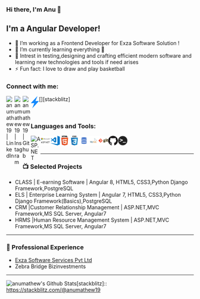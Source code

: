 ### Hi there, I'm Anu  👋

## I'm a Angular Developer!
- 🔭  I’m working as a Frontend Developer for Exza Software Solution !
- 🌱  I’m currently learning everything 🤣
- 👯  Intrest in testing,designing and crafting efficient modern software and learning new technologies and tools if need arises 
- ⚡   Fun fact: I love to draw and play basketball

### Connect with me:
[<img align="left" alt="anumathew19 | LinkedIn" width="22px" src="https://cdn.jsdelivr.net/npm/simple-icons@v3/icons/linkedin.svg" />][linkedin]
[<img align="left" alt="anumathew19 | Instagram" width="22px" src="https://cdn.jsdelivr.net/npm/simple-icons@v3/icons/instagram.svg" />][instagram]
[<img align="left" alt="anumathew19 | Github" width="22px" src="https://cdn.jsdelivr.net/npm/simple-icons@v3/icons/github.svg" />][github]
[<img align="left" alt="anumathew19 | Github" width="22px" src="data:image/svg+xml,%3C?xml version='1.0' encoding='UTF-8'?%3E %3Csvg width='23px' height='34px' viewBox='0 0 23 34' version='1.1' xmlns='http://www.w3.org/2000/svg' xmlns:xlink='http://www.w3.org/1999/xlink'%3E %3Ctitle%3EPath%3C/title%3E %3Cdesc%3ECreated with Sketch.%3C/desc%3E %3Cg id='Symbols' stroke='none' stroke-width='1' fill='none' fill-rule='evenodd'%3E %3Cg class='icon' fill='%231389FD' fill-rule='nonzero'%3E %3Cpolygon id='Path' points='0 19.9187087 9.87007874 19.9187087 4.12007874 34 23 13.9612393 13.0846457 13.9612393 18.7893701 0'%3E%3C/polygon%3E %3C/g%3E %3C/g%3E %3C/svg%3E" />][stackblitz]

<br /> 

### Languages and Tools:
<img align="left" alt="ASP.NET" width="26px" src="https://avatars0.githubusercontent.com/u/139426?s=200&v=4" />
<img align="left" alt="Angular" width="26px" src="https://raw.githubusercontent.com/github/explore/80688e429a7d4ef2fca1e82350fe8e3517d3494d/topics/aspnet/aspnet.png" />

<img align="left" alt="Visual Studio Code" width="26px" src="https://raw.githubusercontent.com/github/explore/80688e429a7d4ef2fca1e82350fe8e3517d3494d/topics/visual-studio-code/visual-studio-code.png" />
<img align="left" alt="HTML5" width="26px" src="https://raw.githubusercontent.com/github/explore/80688e429a7d4ef2fca1e82350fe8e3517d3494d/topics/html/html.png" />
<img align="left" alt="CSS3" width="26px" src="https://raw.githubusercontent.com/github/explore/80688e429a7d4ef2fca1e82350fe8e3517d3494d/topics/css/css.png" />
<img align="left" alt="SQL" width="26px" src="https://raw.githubusercontent.com/github/explore/80688e429a7d4ef2fca1e82350fe8e3517d3494d/topics/sql/sql.png" />
<img align="left" alt="MySQL" width="26px" src="https://raw.githubusercontent.com/github/explore/80688e429a7d4ef2fca1e82350fe8e3517d3494d/topics/mysql/mysql.png" />
<img align="left" alt="Git" width="26px" src="https://raw.githubusercontent.com/github/explore/80688e429a7d4ef2fca1e82350fe8e3517d3494d/topics/git/git.png" />
<img align="left" alt="GitHub" width="26px" src="https://raw.githubusercontent.com/github/explore/78df643247d429f6cc873026c0622819ad797942/topics/github/github.png" />
<img align="left" alt="HTML5" width="26px" src="https://raw.githubusercontent.com/github/explore/80688e429a7d4ef2fca1e82350fe8e3517d3494d/topics/terminal/terminal.png" />

<br />
<br />

---

### 📺 Selected Projects
<!-- YOUTUBE:START -->
- CLASS | E-earning Software | Angular 8, HTML5, CSS3,Python Django Framework,PostgreSQL
- ELS | Enterprise Learning System | Angular 7, HTML5, CSS3,Python Django Framework(Basics),PostgreSQL
- CRM |Customer Relationship Management | ASP.NET,MVC Framework,MS SQL Server, Angular7
- HRMS |Human Resource Management System | ASP.NET,MVC Framework,MS SQL Server, Angular7

<!-- YOUTUBE:END -->

---

### 📕 Professional Experience
<!-- BLOG-POST-LIST:START -->
- [Exza Software Services Pvt Ltd](http://www.exza.com/)
- Zebra Bridge Bizinvestments

<!-- BLOG-POST-LIST:END -->

---

<img align="left" alt="anumathew's Github Stats" src="https://github-readme-stats.codestackr.vercel.app/api?username=anumathew19&show_icons=true&hide_border=true"/>

[instagram]: https://instagram.com/anu_mathew__tressa
[linkedin]: https://www.linkedin.com/in/anu-mathew-a8273286/
[github]: https://github.com/anumathew19
[stackblitz]:: https://stackblitz.com/@anumathew19



